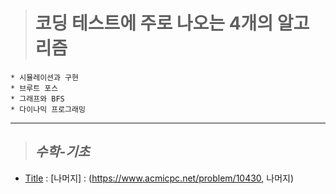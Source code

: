 > # 코딩 테스트에 주로 나오는 4개의 알고리즘

    * 시뮬레이션과 구현
    * 브루트 포스
    * 그래프와 BFS
    * 다이나믹 프로그래밍

***   

> ## *수학-기초*
   
   * [Title](link) : [나머지] : (https://www.acmicpc.net/problem/10430, 나머지)
   
  
